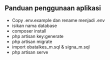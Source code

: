 ## Panduan penggunaan aplikasi

- Copy .env.example dan rename menjadi .env
- isikan nama database
- composer install
- php artisan key:generate
- php artisan migrate
- import obatalkes_m.sql & signa_m.sql
- php artisan serve